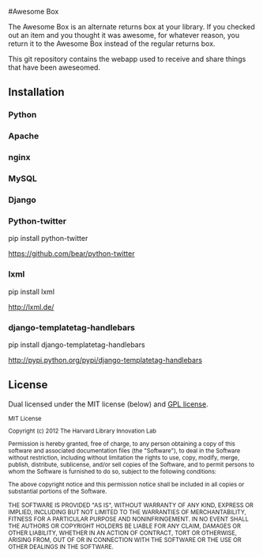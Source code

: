 #Awesome Box

The Awesome Box is an alternate returns box at your library. If you checked out an item and you thought it was awesome, for whatever reason, you return it to the Awesome Box instead of the regular returns box.

This git repository contains the webapp used to receive and share things that have been aweseomed.

## Installation

### Python

### Apache

### nginx

### MySQL

### Django

### Python-twitter
pip install python-twitter

https://github.com/bear/python-twitter

### lxml

pip install lxml

http://lxml.de/

### django-templatetag-handlebars

pip install django-templatetag-handlebars

http://pypi.python.org/pypi/django-templatetag-handlebars


## License

Dual licensed under the MIT license (below) and [GPL license](http://www.gnu.org/licenses/gpl-3.0.html).

<small>
MIT License

Copyright (c) 2012 The Harvard Library Innovation Lab

Permission is hereby granted, free of charge, to any person obtaining a copy of this software and associated documentation files (the "Software"), to deal in the Software without restriction, including without limitation the rights to use, copy, modify, merge, publish, distribute, sublicense, and/or sell copies of the Software, and to permit persons to whom the Software is furnished to do so, subject to the following conditions:

The above copyright notice and this permission notice shall be included in all copies or substantial portions of the Software.

THE SOFTWARE IS PROVIDED "AS IS", WITHOUT WARRANTY OF ANY KIND, EXPRESS OR IMPLIED, INCLUDING BUT NOT LIMITED TO THE WARRANTIES OF MERCHANTABILITY, FITNESS FOR A PARTICULAR PURPOSE AND NONINFRINGEMENT. IN NO EVENT SHALL THE AUTHORS OR COPYRIGHT HOLDERS BE LIABLE FOR ANY CLAIM, DAMAGES OR OTHER LIABILITY, WHETHER IN AN ACTION OF CONTRACT, TORT OR OTHERWISE, ARISING FROM, OUT OF OR IN CONNECTION WITH THE SOFTWARE OR THE USE OR OTHER DEALINGS IN THE SOFTWARE.
</small>